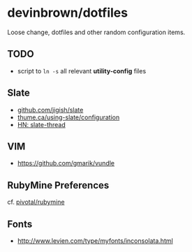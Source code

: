 # devinbrown/dotfiles

Loose change, dotfiles and other random configuration items.

## TODO

- script to `ln -s` all relevant **utility-config** files

## Slate

- [github.com/jigish/slate](https://github.com/jigish/slate)
- [thume.ca/using-slate/configuration](http://thume.ca/howto/2012/11/19/using-slate/#configuration)
- [HN: slate-thread](https://news.ycombinator.com/item?id=4589658)

## VIM

- https://github.com/gmarik/vundle

## RubyMine Preferences

cf. [pivotal/rubymine](https://github.com/pivotal/pivotal_ide_prefs)

## Fonts

* http://www.levien.com/type/myfonts/inconsolata.html
